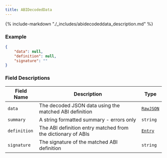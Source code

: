 ```yaml
---
title: ABIDecodedData
---
```

{% include-markdown "./_includes/abidecodeddata_description.md" %}

### Example

```json
{
    "data": null,
    "definition": null,
    "signature": ""
}
```

### Field Descriptions

| Field Name | Description | Type |
|------------|-------------|------|
| `data` | The decoded JSON data using the matched ABI definition | [`RawJSON`](simpletypes.md#rawjson) |
| `summary` | A string formatted summary - errors only | `string` |
| `definition` | The ABI definition entry matched from the dictionary of ABIs | [`Entry`](transactioninput.md#entry) |
| `signature` | The signature of the matched ABI definition | `string` |


